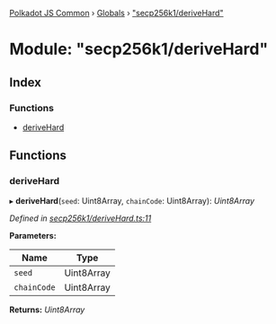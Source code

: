 [Polkadot JS Common](../README.md) › [Globals](../globals.md) › ["secp256k1/deriveHard"](_secp256k1_derivehard_.md)

# Module: "secp256k1/deriveHard"

## Index

### Functions

* [deriveHard](_secp256k1_derivehard_.md#derivehard)

## Functions

###  deriveHard

▸ **deriveHard**(`seed`: Uint8Array, `chainCode`: Uint8Array): *Uint8Array*

*Defined in [secp256k1/deriveHard.ts:11](https://github.com/polkadot-js/common/blob/b00d4956/packages/util-crypto/src/secp256k1/deriveHard.ts#L11)*

**Parameters:**

Name | Type |
------ | ------ |
`seed` | Uint8Array |
`chainCode` | Uint8Array |

**Returns:** *Uint8Array*
